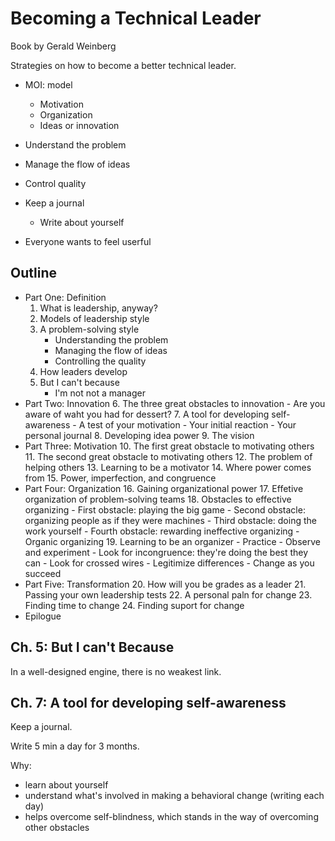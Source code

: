# Becoming a Technical Leader

Book by Gerald Weinberg

Strategies on how to become a better technical leader.

- MOI: model
    * Motivation
    * Organization
    * Ideas or innovation

- Understand the problem
- Manage the flow of ideas
- Control quality

- Keep a journal
    *  Write about yourself
- Everyone wants to feel userful

## Outline
- Part One: Definition
    1. What is leadership, anyway?
    2. Models of leadership style
    3. A problem-solving style
        - Understanding the problem
        - Managing the flow of ideas
        - Controlling the quality
    4. How leaders develop
    5. But I can't because
        - I'm not not a manager
- Part Two: Innovation
    6. The three great obstacles to innovation
        - Are you aware of waht you had for dessert?
    7. A tool for developing self-awareness
        - A test of your motivation
        - Your initial reaction
        - Your personal journal
    8. Developing idea power
    9. The vision
- Part Three: Motivation
    10. The first great obstacle to motivating others
    11. The second great obstacle to motivating others
    12. The problem of helping others
    13. Learning to be a motivator
    14. Where power comes from
    15. Power, imperfection, and congruence
- Part Four: Organization
    16. Gaining organizational power
    17. Effetive organization of problem-solving teams
    18. Obstacles to effective organizing
        - First obstacle: playing the big game
        - Second obstacle: organizing people as if they were machines
        - Third obstacle: doing the work yourself
        - Fourth obstacle: rewarding ineffective organizing
        - Organic organizing
    19. Learning to be an organizer
        - Practice
        - Observe and experiment
            - Look for incongruence: they're doing the best they can
            - Look for crossed wires
            - Legitimize differences
            - Change as you succeed
- Part Five: Transformation
    20. How will you be grades as a leader
    21. Passing your own leadership tests
    22. A personal paln for change
    23. Finding time to change
    24. Finding suport for change
- Epilogue

## Ch. 5: But I can't Because

In a well-designed engine, there is no weakest link.

## Ch. 7: A tool for developing self-awareness

Keep a journal.

Write 5 min a day for 3 months.

Why:

- learn about yourself
- understand what's involved in making a behavioral change (writing each day)
- helps overcome self-blindness, which stands in the way of overcoming other
    obstacles


